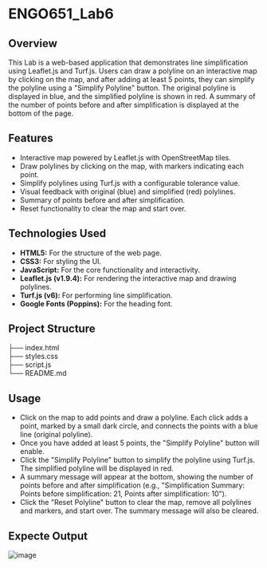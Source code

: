 # ENGO651_Lab6

## Overview
This Lab is a web-based application that demonstrates line simplification using Leaflet.js and Turf.js. Users can draw a polyline on an interactive map by clicking on the map, and after adding at least 5 points, they can simplify the polyline using a "Simplify Polyline" button. The original polyline is displayed in blue, and the simplified polyline is shown in red. A summary of the number of points before and after simplification is displayed at the bottom of the page.

## Features
- Interactive map powered by Leaflet.js with OpenStreetMap tiles.
- Draw polylines by clicking on the map, with markers indicating each point.
- Simplify polylines using Turf.js with a configurable tolerance value.
- Visual feedback with original (blue) and simplified (red) polylines.
- Summary of points before and after simplification.
- Reset functionality to clear the map and start over.

## Technologies Used
- **HTML5:** For the structure of the web page.
- **CSS3:** For styling the UI.
- **JavaScript:** For the core functionality and interactivity.
- **Leaflet.js (v1.9.4):** For rendering the interactive map and drawing polylines.
- **Turf.js (v6):** For performing line simplification.
- **Google Fonts (Poppins):** For the heading font.

## Project Structure
├── index.html <br>
├── styles.css <br>
├── script.js <br>
└── README.md <br>

## Usage
- Click on the map to add points and draw a polyline. Each click adds a point, marked by a small dark circle, and connects the points with a blue line (original polyline).
- Once you have added at least 5 points, the "Simplify Polyline" button will enable.
- Click the "Simplify Polyline" button to simplify the polyline using Turf.js. The simplified polyline will be displayed in red.
- A summary message will appear at the bottom, showing the number of points before and after simplification (e.g., "Simplification Summary: Points before simplification: 21, Points after simplification: 10").
- Click the "Reset Polyline" button to clear the map, remove all polylines and markers, and start over. The summary message will also be cleared.

## Expecte Output

![image](https://github.com/user-attachments/assets/6de1bd9b-2a64-4da1-9a25-527d29fd6789)
